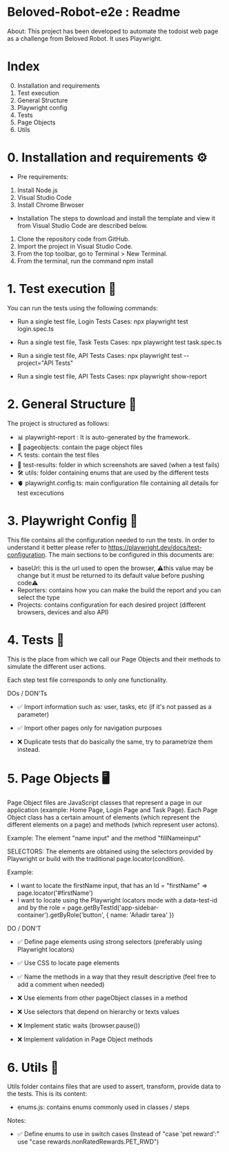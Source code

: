 # Beloved-Robot-e2e : Readme


About: This project has been developed to automate the todoist web page as a challenge from Beloved Robot. It uses Playwright.  
 
#  Index
  0. Installation and requirements
  1. Test execution
  2. General Structure
  3. Playwright config
  4. Tests
  5. Page Objects
  6. Utils

  # 0. Installation and requirements ⚙️
  - Pre requirements:
  1. Install Node.js
  2. Visual Studio Code
  3. Install Chrome Brwoser

  - Installation
  The steps to download and install the template and view it from Visual Studio Code are described below.

  1. Clone the repository code from GitHub.
  2. Import the project in Visual Studio Code.
  3. From the top toolbar, go to Terminal > New Terminal.
  4. From the terminal, run the command npm install

  # 1. Test execution 🚀

  You can run the tests using the following commands:

  - Run a single test file, Login Tests Cases:
    npx playwright test login.spec.ts

  - Run a single test file, Task Tests Cases:
    npx playwright test task.spec.ts

  - Run a single test file, API Tests Cases:
    npx playwright test --project="API Tests"

  - Run a single test file, API Tests Cases:
    npx playwright show-report
    
  # 2. General Structure 💾
 
  The project is structured as follows:
  - 📊 playwright-report : It is auto-generated by the framework.
  - 🔋 pageobjects: contain the page object files
  - ⛏️ tests: contain the test files
  - 📸 test-results: folder in which screenshots are saved (when a test fails)
  - 🛠 utils: folder containing enums that are used by the different tests
  - 🫀 playwright.config.ts: main configuration file containing all details for test excecutions
 
  # 3. Playwright Config 🧠
 
  This file contains all the configuration needed to run the tests. In order to understand it better please refer to https://playwright.dev/docs/test-configuration. The main sections to be configured in this documents are:
 
  - baseUrl: this is the url used to open the browser, ⚠️this value may be change but it must be returned to its default value before pushing code⚠️
  - Reporters: contains how you can make the build the report and you can select the type
  - Projects: contains configuration for each desired project (different browsers, devices and also API)
 
  # 4. Tests 💬
 
  This is the place from which we call our Page Objects and their methods to simulate the different user actions.
 
  Each step test file corresponds to only one functionality.
 
  DOs / DON'Ts
 
  - ✅ Import information such as: user, tasks, etc (if it's not passed as a parameter)
  - ✅ Import other pages only for navigation purposes
 
  - ❌ Duplicate tests that do basically the same, try to parametrize them instead.
 
  # 5. Page Objects 🖥
 
  Page Object files are JavaScript classes that represent a page in our application (example: Home Page, Login Page and Task Page). Each Page Object class has a certain amount of elements (which represent the different elements on a page) and methods (which represent user actons).
 
  Example: The element "name input" and the method "fillNameinput"
 
  SELECTORS: The elements are obtained using the selectors provided by Playwright or build with the traditional page.locator(condition).
 
  Example:
  - I want to locate the firstName input, that has an Id = "firstName" => page.locator('#firstName')
  - I want to locate using the Playwright locators mode with a data-test-id and by the role = page.getByTestId('app-sidebar-container').getByRole('button', { name: 'Añadir tarea' })
 
  DO / DON'T
 
  - ✅ Define page elements using strong selectors (preferably using Playwright locators)
  - ✅ Use CSS to locate page elements
  - ✅ Name the methods in a way that they result descriptive (feel free to add a comment when needed)
 
  - ❌ Use elements from other pageObject classes in a method
  - ❌ Use selectors that depend on hierarchy or texts values
  - ❌ Implement static waits (browser.pause())
  - ❌ Implement validation in Page Object methods
 
  # 6. Utils 🧰
 
  Utils folder contains files that are used to assert, transform, provide data to the tests. This is its content:
  
  - enums.js: contains enums commonly used in classes / steps
 
 Notes:
  - ✅ Define enums to use in switch cases (Instead of "case 'pet reward':" use "case rewards.nonRatedRewards.PET_RWD")
 
